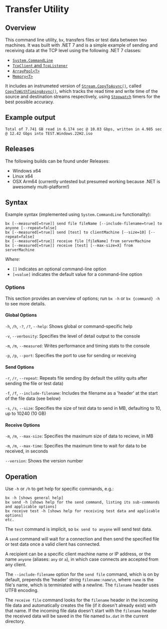 # Transfer Utility

## Overview

This command line utility, `bx`, transfers files or test data between two machines. It was built with .NET 7 and
is a simple example of sending and receiving data at the TCP level using the following .NET 7 classes:

- [`System.CommandLine`](https://learn.microsoft.com/dotnet/standard/commandline/)
- [`TcpClient` and `TcpListener`](https://learn.microsoft.com/dotnet/fundamentals/networking/sockets/tcp-classes)
- [`ArrayPool<T>`](https://learn.microsoft.com/dotnet/api/system.buffers.arraypool-1)
- [`Memory<T>`](https://learn.microsoft.com/dotnet/api/system.memory-1)

It includes an instrumeted version of
[`Stream.CopyToAsync()`](https://learn.microsoft.com/dotnet/api/system.io.stream.copytoasync), called
[`CopyToWithTimingAsync()`](https://github.com/FuzzyPhilip/Transfer/blob/main/Extensions/StreamExtensions.cs#L30),
which tracks the read time and write time of the source and destination streams respectively, using
[`Stopwatch`](https://learn.microsoft.com/dotnet/api/system.diagnostics.stopwatch) timers for the best possible
accuracy.

## Example output

``` shell
Total of 7.741 GB read in 6.174 sec @ 10.03 Gbps, written in 4.985 sec @ 12.42 Gbps into TEST.Windows.22H2.iso
```

## Releases

The following builds can be found under Releases:

- Windows x64
- Linux x64
- OSX Arm64 (currently untested but presumed working because .NET is awesomely multi-platform!)

## Syntax

Example syntax (implemented using `System.CommandLine` functionality):

``` shell
bx [--measured[=true]] send file fileName [--include-filename=true] to anyone [--repeat=false]
bx [--measured[=true]] send [test] to clientMachine [--size=10] [--repeat=false]
bx [--measured[=true]] receive file [fileName] from serverMachine
bx [--measured[=true]] receive [test] [--max-size=X] from serverMachine
```

*Where:*

- `[]` indicates an optional command-line option
- `[=value]` indicates the default value for a command-line option

### Options

This section provides an overview of options; run `bx -h` or `bx {command} -h` to see more details.

#### Global Options

`-h`, `/h`, `-?`, `/?`, `--help`: Shows global or command-specific help

`-v`, `--verbosity`: Specifies the level of detail output to the console

`-m`, `/m`, `--measured`: Writes performance and timing stats to the console

`-p`, `/p`, `--port`: Specifies the port to use for sending or receiving

#### Send Options

`-r`, `/r`, `--repeat`: Repeats file sending (by default the utility quits after sending the file or test data)

`-f`, `/f`, `--include-filename`: Includes the filename as a 'header' at the start of the file data (see below)

`-s`, `/s`, `--size`: Specifies the size of test data to send in MB, defaulting to 10, up to 10240 (10 GB)

#### Receive Options

`-m`, `/m`, `--max-size`: Specifies the maximum size of data to recieve, in MB

`-m`, `/m`, `--max-time`: Specifies the maximum time to wait for data to be received, in seconds

`--version`: Shows the version number

## Operation

Use `-h` or `/h` to get help for specific commands, e.g.:

``` shell
bx -h [shows general help]
bx send -h [shows help for the send command, listing its sub-commands and applicable options]
bx receive test -h [shows help for receiving test data and applicable options]
etc.
```

The `test` command is implicit, so `bx send to anyone` will send test data.

A `send` command will wait for a connection and then send the specified file or test data once a
valid client has connected.

A recipient can be a specific client machine name or IP address, or the name `anyone` (aliases:
`any` or `a`), in which case connects are accepted from any client.

The `--include-filename` option for the `send file` command, which is on by default, prepends the
'header' string `filename:name\n`, where `name` is the file's name, which is terminiated with a
newline. The `filename` header uses UTF8 encoding.

The `receive file` command looks for the `filename` header in the incoming file data and
automatically creates the file (if it doesn't already exist) with that name. If the incoming file
data doesn't start with the `filename` header the received data will be saved in the file named
`bx.dat` in the current directory.
